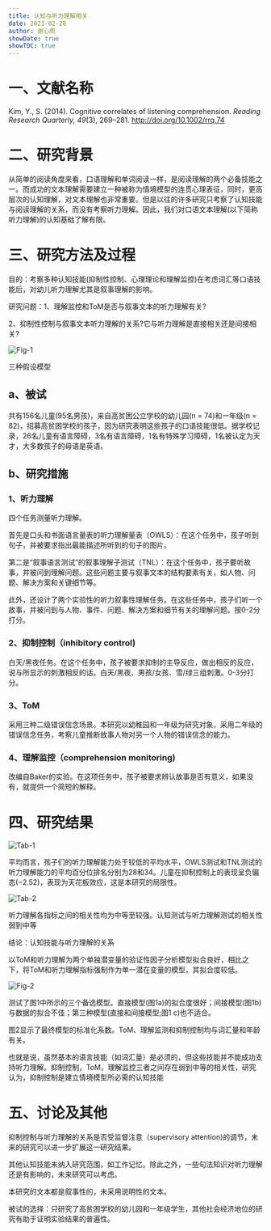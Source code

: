```yaml
---
title: 认知与听力理解相关
date: 2021-02-28
author: 谢心雨
showDate: true
showTOC: true
---
```


# 一、文献名称

Kim, Y., S. (2014). Cognitive correlates of listening comprehension.  *Reading Research Quarterly, 49*(3), 269–281. http://doi.org/10.1002/rrq.74

# 二、研究背景

从简单的阅读角度来看，口语理解和单词阅读一样，是阅读理解的两个必备技能之一。而成功的文本理解需要建立一种被称为情境模型的连贯心理表征，同时，更高层次的认知理解，对文本理解也非常重要。但是以往的许多研究只考察了认知技能与阅读理解的关系，而没有考察听力理解。因此，我们对口语文本理解(以下简称听力理解)的认知基础了解有限。

# 三、研究方法及过程

目的：考察多种认知技能(抑制性控制、心理理论和理解监控)在考虑词汇等口语技能后，对幼儿听力理解尤其是叙事理解的影响。

研究问题：1、理解监控和ToM是否与叙事文本的听力理解有关?

​                   2、抑制性控制与叙事文本听力理解的关系?它与听力理解是直接相关还是间接相关?

![Fig-1]()

三种假设模型

## a、被试

共有156名儿童(95名男孩)，来自高贫困公立学校的幼儿园(n = 74)和一年级(n = 82)，招募高贫困学校的孩子，因为研究表明这些孩子的口语技能很低。据学校记录，26名儿童有语言障碍，3名有语言障碍，1名有特殊学习障碍，1名被认定为天才，大多数孩子的母语是英语。

## b、研究措施

### 1、听力理解

四个任务测量听力理解。

首先是口头和书面语言量表的听力理解量表（OWLS）：在这个任务中，孩子听到句子，并被要求指出最能描述所听到的句子的图片。

第二是“叙事语言测试”的叙事理解子测试（TNL）：在这个任务中，孩子要听故事，并被问到理解问题。这些问题主要与叙事文本的结构要素有关，如人物、问题、解决方案和关键细节等。

此外，还设计了两个实验性的听力叙事性理解任务。在这些任务中，孩子们听一个故事，并被问到与人物、事件、问题、解决方案和细节有关的理解问题。按0-2分打分。

### 2、抑制控制（inhibitory control)

白天/黑夜任务。在这个任务中，孩子被要求抑制的主导反应，做出相反的反应，说与所显示的刺激相反的话。白天/黑夜、男孩/女孩、雪/绿三组刺激。0-3分打分。

### 3、ToM

采用三种二级错误信念场景。本研究以幼稚园和一年级为研究对象，采用二年级的错误信念任务，考察儿童推断故事人物对另一个人物的错误信念的能力。

### 4、理解监控（comprehension monitoring)

改编自Baker的实验。在这项任务中，孩子被要求辨认故事是否有意义，如果没有，就提供一个简短的解释。

# 四、研究结果

![Tab-1]()

平均而言，孩子们的听力理解能力处于较低的平均水平，OWLS测试和TNL测试的听力理解能力的平均百分位排名分别为28和34。儿童在抑制控制上的表现呈负偏态(−2.52)，表现为天花板效应，这是本研究的局限性。

![Tab-2]()

听力理解各指标之间的相关性均为中等至较强。认知测试与听力理解测试的相关性弱到中等

结论：认知技能与听力理解的关系

以ToM和听力理解为两个单独潜变量的验证性因子分析模型拟合良好，相比之下，将ToM和听力理解指标强制作为单一潜在变量的模型，其拟合度较低。

![Fig-2]()

测试了图1中所示的三个备选模型。直接模型(图1a)的拟合度很好；间接模型(图1b)与数据的拟合不佳；第三种模型(直接和间接模型;图1 c)也不适合。

图2显示了最终模型的标准化系数。ToM、理解监测和抑制控制均与词汇量和年龄有关。

也就是说，虽然基本的语言技能（如词汇量）是必须的，但这些技能并不能成功支持听力理解。抑制控制，ToM，理解监控三者之间存在弱到中等的相关性，研究认为，抑制控制是建立情境模型所必需的认知技能

# 五、讨论及其他

抑制控制与听力理解的关系是否受监督注意（supervisory attention)的调节，未来的研究可以进一步扩展这一研究结果。

其他认知技能未纳入研究范围，如工作记忆。除此之外，一些句法知识对听力理解还是有影响的，未来研究可以考虑。

本研究的文本都是叙事性的，未采用说明性的文本。

被试的选择：只研究了高贫困学校的幼儿园和一年级学生，其他社会经济地位的研究有助于证明实验结果的普遍性。